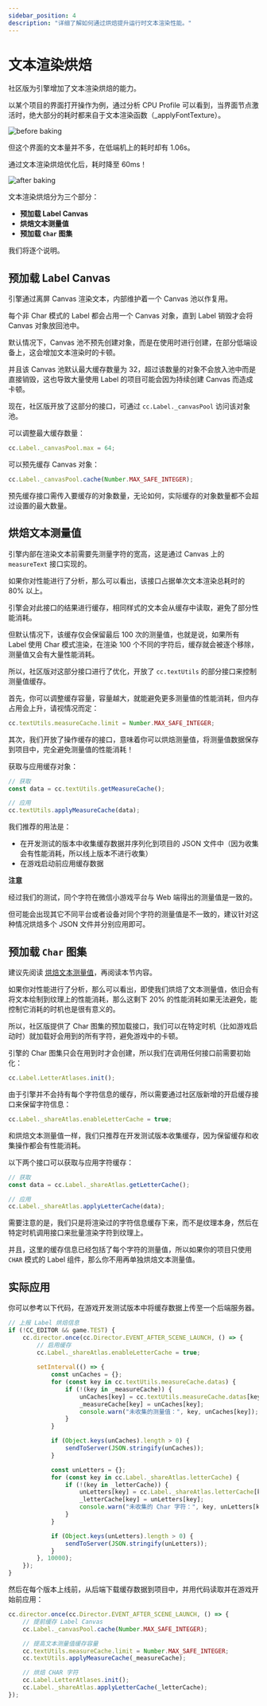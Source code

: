 ```yaml
---
sidebar_position: 4
description: "详细了解如何通过烘焙提升运行时文本渲染性能。"
---
```

# 文本渲染烘焙

社区版为引擎增加了文本渲染烘焙的能力。

以某个项目的界面打开操作为例，通过分析 CPU Profile 可以看到，当界面节点激活时，绝大部分的耗时都来自于文本渲染函数（_applyFontTexture）。

![before baking](./assets/before-baking.png)

但这个界面的文本量并不多，在低端机上的耗时却有 1.06s。

通过文本渲染烘焙优化后，耗时降至 60ms！

![after baking](./assets/after-baking.png)

文本渲染烘焙分为三个部分：

- **预加载 Label Canvas**
- **烘焙文本测量值**
- **预加载 `Char` 图集**

我们将逐个说明。

## 预加载 Label Canvas

引擎通过离屏 Canvas 渲染文本，内部维护着一个 Canvas 池以作复用。

每个非 Char 模式的 Label 都会占用一个 Canvas 对象，直到 Label 销毁才会将 Canvas 对象放回池中。

默认情况下，Canvas 池不预先创建对象，而是在使用时进行创建，在部分低端设备上，这会增加文本渲染时的卡顿。

并且该 Canvas 池默认最大缓存数量为 32，超过该数量的对象不会放入池中而是直接销毁，这也导致大量使用 Label 的项目可能会因为持续创建 Canvas 而造成卡顿。

现在，社区版开放了这部分的接口，可通过 `cc.Label._canvasPool` 访问该对象池。

可以调整最大缓存数量：

```ts
cc.Label._canvasPool.max = 64;
```

可以预先缓存 Canvas 对象：

```ts
cc.Label._canvasPool.cache(Number.MAX_SAFE_INTEGER);
```

预先缓存接口需传入要缓存的对象数量，无论如何，实际缓存的对象数量都不会超过设置的最大数量。

## 烘焙文本测量值

引擎内部在渲染文本前需要先测量字符的宽高，这是通过 Canvas 上的 `measureText` 接口实现的。

如果你对性能进行了分析，那么可以看出，该接口占据单次文本渲染总耗时的 80% 以上。

引擎会对此接口的结果进行缓存，相同样式的文本会从缓存中读取，避免了部分性能消耗。

但默认情况下，该缓存仅会保留最后 100 次的测量值，也就是说，如果所有 Label 使用 Char 模式渲染，在渲染 100 个不同的字符后，缓存就会被逐个移除，测量值又会有大量性能消耗。

所以，社区版对这部分接口进行了优化，开放了 `cc.textUtils` 的部分接口来控制测量值缓存。

首先，你可以调整缓存容量，容量越大，就能避免更多测量值的性能消耗，但内存占用会上升，请视情况而定：

```ts
cc.textUtils.measureCache.limit = Number.MAX_SAFE_INTEGER;
```

其次，我们开放了操作缓存的接口，意味着你可以烘焙测量值，将测量值数据保存到项目中，完全避免测量值的性能消耗！

获取与应用缓存对象：

```ts
// 获取
const data = cc.textUtils.getMeasureCache();

// 应用
cc.textUtils.applyMeasureCache(data);
```

我们推荐的用法是：

- 在开发测试的版本中收集缓存数据并序列化到项目的 JSON 文件中（因为收集会有性能消耗，所以线上版本不进行收集）
- 在游戏启动前应用缓存数据

**注意**

经过我们的测试，同个字符在微信小游戏平台与 Web 端得出的测量值是一致的。

但可能会出现其它不同平台或者设备对同个字符的测量值是不一致的，建议针对这种情况烘焙多个 JSON 文件并分别应用即可。

## 预加载 `Char` 图集

建议先阅读 [烘焙文本测量值](#烘焙文本测量值)，再阅读本节内容。

如果你对性能进行了分析，那么可以看出，即使我们烘焙了文本测量值，依旧会有将文本绘制到纹理上的性能消耗，那么这剩下 20% 的性能消耗如果无法避免，能控制它消耗的时机也是很有意义的。

所以，社区版提供了 Char 图集的预加载接口，我们可以在特定时机（比如游戏启动时）就加载好会用到的所有字符，避免游戏中的卡顿。

引擎的 Char 图集只会在用到时才会创建，所以我们在调用任何接口前需要初始化：

```ts
cc.Label.LetterAtlases.init();
```

由于引擎并不会持有每个字符信息的缓存，所以需要通过社区版新增的开启缓存接口来保留字符信息：

```ts
cc.Label._shareAtlas.enableLetterCache = true;
```

和烘焙文本测量值一样，我们只推荐在开发测试版本收集缓存，因为保留缓存和收集操作都会有性能消耗。

以下两个接口可以获取与应用字符缓存：

```ts
// 获取
const data = cc.Label._shareAtlas.getLetterCache();

// 应用
cc.Label._shareAtlas.applyLetterCache(data);
```

需要注意的是，我们只是将渲染过的字符信息缓存下来，而不是纹理本身，然后在特定时机调用接口来批量渲染字符到纹理上。

并且，这里的缓存信息已经包括了每个字符的测量值，所以如果你的项目只使用 `CHAR` 模式的 Label 组件，那么你不用再单独烘焙文本测量值。

## 实际应用

你可以参考以下代码，在游戏开发测试版本中将缓存数据上传至一个后端服务器。

```ts
// 上报 Label 烘焙信息
if (!CC_EDITOR && game.TEST) {
    cc.director.once(cc.Director.EVENT_AFTER_SCENE_LAUNCH, () => {
        // 启用缓存
        cc.Label._shareAtlas.enableLetterCache = true;
        
        setInterval(() => {
            const unCaches = {};
            for (const key in cc.textUtils.measureCache.datas) {
                if (!(key in _measureCache)) {
                    unCaches[key] = cc.textUtils.measureCache.datas[key].value;
                    _measureCache[key] = unCaches[key];
                    console.warn("未收集的测量值：", key, unCaches[key]);
                }
            }

            if (Object.keys(unCaches).length > 0) {
                sendToServer(JSON.stringify(unCaches));
            }

            const unLetters = {};
            for (const key in cc.Label._shareAtlas.letterCache) {
                if (!(key in _letterCache)) {
                    unLetters[key] = cc.Label._shareAtlas.letterCache[key];
                    _letterCache[key] = unLetters[key];
                    console.warn("未收集的 Char 字符：", key, unLetters[key]);
                }
            }

            if (Object.keys(unLetters).length > 0) {
                sendToServer(JSON.stringify(unLetters));
            }
        }, 10000);
    });
}
```

然后在每个版本上线前，从后端下载缓存数据到项目中，并用代码读取并在游戏开始前应用：

```ts
cc.director.once(cc.Director.EVENT_AFTER_SCENE_LAUNCH, () => {
    // 提前缓存 Label Canvas
    cc.Label._canvasPool.cache(Number.MAX_SAFE_INTEGER);

    // 提高文本测量值缓存容量
    cc.textUtils.measureCache.limit = Number.MAX_SAFE_INTEGER;
    cc.textUtils.applyMeasureCache(_measureCache);

    // 烘焙 CHAR 字符
    cc.Label.LetterAtlases.init();
    cc.Label._shareAtlas.applyLetterCache(_letterCache);
});
```
